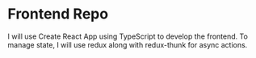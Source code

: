 # Frontend Repo

I will use Create React App using TypeScript to develop the frontend. To manage state, I will use redux along with redux-thunk for async actions.
